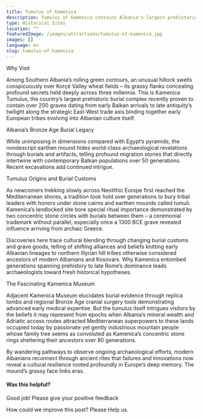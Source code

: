 ```yaml
---
title: Tumulus of Kamenica
description: Tumulus of Kamenica contains Albania's largest prehistoric burial ground with over 400 tombs showing shifting funeral customs intertwining the Albanian storyline across thousands of years through artifacts newly discovered under plainsgrass.
type: Historical Sites
location: ""
featuredImage: /images/attractions/tumulus-of-kamenica.jpg
images: []
language: en
slug: tumulus-of-kamenica
---
```


Why Visit

Among Southern Albania’s rolling green contours, an unusual hillock swells conspicuously over Korçë Valley wheat fields – its grassy flanks concealing profound secrets held deeply across three millennia. This is Kamenica Tumulus, the country’s largest prehistoric burial complex recently proven to contain over 200 graves dating from early Balkan arrivals to late antiquity’s twilight along the strategic East-West trade axis binding together early European tribes evolving into Albanian culture itself.

Albania’s Bronze Age Burial Legacy

While unimposing in dimensions compared with Egypt’s pyramids, the nondescript earthen mound hides world-class archaeological revelations through burials and artifacts, telling profound migration stories that directly intertwine with contemporary Balkan populations over 50 generations. Recent excavations add continued intrigue.

Tumulus Origins and Burial Customs

As newcomers trekking slowly across Neolithic Europe first reached the Mediterranean shores, a tradition took hold over generations to bury tribal leaders with honors under stone cairns and earthen mounds called tumuli. Kamenica’s landlocked site bore special ritual importance demonstrated by two concentric stone circles with burials between them – a ceremonial trademark without parallel, especially once a 1300 BCE grave revealed influence arriving from archaic Greece.

Discoveries here trace cultural blending through changing burial customs and grave goods, telling of shifting alliances and beliefs knitting early Albanian lineages to northern Illyrian hill tribes otherwise considered ancestors of modern Albanians and Kosovars. Why Kamenica entombed generations spanning prehistory to late Rome’s dominance leads archaeologists toward fresh historical hypotheses.

The Fascinating Kamenica Museum

Adjacent Kamenica Museum elucidates burial evidence through replica tombs and regional Bronze Age cranial surgery tools demonstrating advanced early medical expertise. But the tumulus itself intrigues visitors by the beliefs it may represent from epochs when Albania’s mineral wealth and Adriatic access routes attracted Mediterranean superpowers to these lands occupied today by passionate yet gently industrious mountain people whose family tree seems as convoluted as Kamenica’s concentric stone rings sheltering their ancestors over 80 generations.

By wandering pathways to observe ongoing archaeological efforts, modern Albanians reconnect through ancient rites that failures and innovations now reveal a cultural resilience rooted profoundly in Europe’s deep memory. The mound’s grassy face links eras.

#### Was this helpful?

 

Good job! Please give your positive feedback

How could we improve this post? Please Help us.